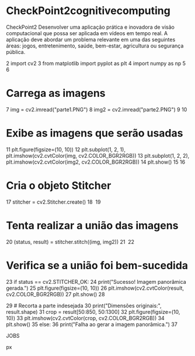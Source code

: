 # CheckPoint2cognitivecomputing
CheckPoint2 Desenvolver uma aplicação prática e inovadora de visão computacional que possa ser aplicada em vídeos em tempo real. A aplicação deve abordar um problema relevante em uma das seguintes áreas: jogos, entretenimento, saúde, bem-estar, agricultura ou segurança pública.


2
import cv2
3
from matplotlib import pyplot as plt
4
import numpy as np
5
​
6
# Carrega as imagens
7
img = cv2.imread("parte1.PNG")
8
img2 = cv2.imread("parte2.PNG")
9
​
10
# Exibe as imagens que serão usadas
11
plt.figure(figsize=(10, 10))
12
plt.subplot(1, 2, 1), plt.imshow(cv2.cvtColor(img, cv2.COLOR_BGR2RGB))
13
plt.subplot(1, 2, 2), plt.imshow(cv2.cvtColor(img2, cv2.COLOR_BGR2RGB))
14
plt.show()
15
​
16
# Cria o objeto Stitcher
17
stitcher = cv2.Stitcher.create()
18
​
19
# Tenta realizar a união das imagens
20
(status, result) = stitcher.stitch((img, img2))
21
​
22
# Verifica se a união foi bem-sucedida
23
if status == cv2.STITCHER_OK:
24
    print("Sucesso! Imagem panorâmica gerada.")
25
    plt.figure(figsize=(10, 10))
26
    plt.imshow(cv2.cvtColor(result, cv2.COLOR_BGR2RGB))
27
    plt.show()
28
    
29
    # Recorta a parte indesejada
30
    print("Dimensões originais:", result.shape)
31
    crop = result[50:850, 50:1300]
32
    plt.figure(figsize=(10, 10))
33
    plt.imshow(cv2.cvtColor(crop, cv2.COLOR_BGR2RGB))
34
    plt.show()
35
else:
36
    print("Falha ao gerar a imagem panorâmica.")
37
​


JOBS



px
